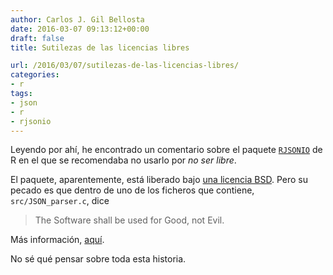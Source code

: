 ```yaml
---
author: Carlos J. Gil Bellosta
date: 2016-03-07 09:13:12+00:00
draft: false
title: Sutilezas de las licencias libres

url: /2016/03/07/sutilezas-de-las-licencias-libres/
categories:
- r
tags:
- json
- r
- rjsonio
---
```


Leyendo por ahí, he encontrado un comentario sobre el paquete [`RJSONIO`](https://cran.r-project.org/web/packages/RJSONIO/index.html) de R en el que se recomendaba no usarlo por _no ser libre_.

El paquete, aparentemente, está liberado bajo [una licencia BSD](https://cran.r-project.org/web/licenses/BSD_3_clause). Pero su pecado es que dentro de uno de los ficheros que contiene, `src/JSON_parser.c`, dice



<blockquote>The Software shall be used for Good, not Evil.</blockquote>



Más información, [aquí](https://bugs.debian.org/cgi-bin/bugreport.cgi?bug=712159#22).

No sé qué pensar sobre toda esta historia.
